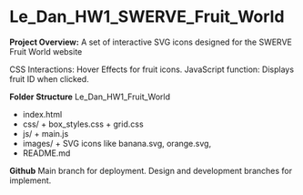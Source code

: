 # Le_Dan_HW1_SWERVE_Fruit_World
**Project Overview:**
  A set of interactive SVG icons designed for the SWERVE Fruit World website
 
  CSS Interactions: Hover Effects for fruit icons.
  JavaScript function: Displays fruit ID when clicked.

**Folder Structure**
Le_Dan_HW1_Fruit_World
  + index.html
  + css/
        + box_styles.css
        + grid.css
  + js/
        + main.js
  + images/ 
        + SVG icons like banana.svg, orange.svg,  
  + README.md
    
**Github**
Main branch for deployment.
Design and development branches for implement.

